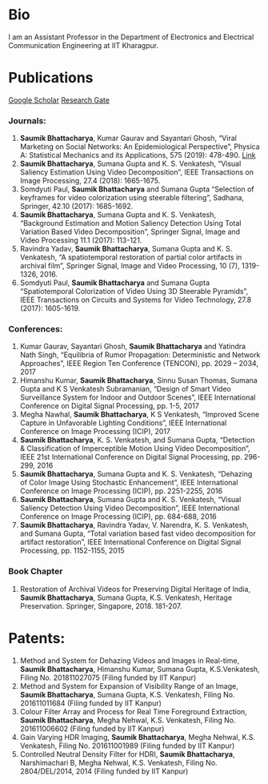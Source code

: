 # Bio
 I am an Assistant Professor in the Department of Electronics and Electrical Communication Engineering at IIT Kharagpur.

# Publications
[Google Scholar](https://scholar.google.co.in/citations?user=8pffuA4AAAAJ&hl=en) [Research Gate](https://www.researchgate.net/profile/Saumik_Bhattacharya)

### Journals:

1. **Saumik Bhattacharya**, Kumar Gaurav and Sayantari Ghosh, “Viral Marketing on Social Networks: An Epidemiological Perspective”, Physica A: Statistical Mechanics and its Applications, 575 (2019): 478-490. [Link](https://reader.elsevier.com/reader/sd/pii/S0378437119302274?token=B17A62DA5F1069F0D096ECBE949ED306BC025EA880AB204EEB5BB6D3E18ECBF6B8E838832D6ED7F3FC5941FFEEA3698C)
2. **Saumik Bhattacharya**, Sumana Gupta and K. S. Venkatesh, “Visual Saliency Estimation Using Video Decomposition”, IEEE Transactions on Image Processing, 27.4 (2018): 1665-1675.
3. Somdyuti Paul, **Saumik Bhattacharya** and Sumana Gupta “Selection of keyframes for video colorization using steerable filtering”, Sadhana, Springer, 42.10 (2017): 1685-1692.
4. **Saumik Bhattacharya**, Sumana Gupta and K. S. Venkatesh, “Background Estimation and Motion Saliency Detection Using Total Variation Based Video Decomposition”, Springer Signal, Image and Video Processing 11.1 (2017): 113-121.
5. Ravindra Yadav, **Saumik Bhattacharya**, Sumana Gupta and K. S. Venkatesh, “A spatiotemporal restoration of partial color artifacts in archival film”, Springer Signal, Image and Video Processing, 10 (7), 1319-1326, 2016.
6. Somdyuti Paul, **Saumik Bhattacharya** and Sumana Gupta “Spatiotemporal Colorization of Video Using 3D Steerable Pyramids”, IEEE Transactions on Circuits and Systems for Video Technology, 27.8 (2017): 1605-1619.

### Conferences:

1. Kumar Gaurav, Sayantari Ghosh, **Saumik Bhattacharya** and Yatindra Nath Singh, “Equilibria of Rumor Propagation: Deterministic and Network Approaches”, IEEE Region Ten Conference (TENCON), pp. 2029 – 2034, 2017
2. Himanshu Kumar, **Saumik Bhattacharya**, Sinnu Susan Thomas, Sumana Gupta and K S Venkatesh Subramanian, “Design of Smart Video Surveillance System for Indoor and Outdoor Scenes”, IEEE International Conference on Digital Signal Processing,
pp. 1-5, 2017
3. Megha Nawhal, **Saumik Bhattacharya**, K S Venkatesh, “Improved Scene Capture in Unfavorable Lighting Conditions”, IEEE International Conference on Image Processing (ICIP), 2017
4. **Saumik Bhattacharya**, K. S. Venkatesh, and Sumana Gupta, “Detection & Classification of Imperceptible Motion Using Video Decomposition”, IEEE 21st International Conference on Digital Signal Processing, pp. 296-299, 2016
5. **Saumik Bhattacharya**, Sumana Gupta and K. S. Venkatesh, “Dehazing of Color Image Using Stochastic Enhancement”, IEEE International Conference on Image Processing (ICIP), pp. 2251-2255, 2016
6. **Saumik Bhattacharya**, Sumana Gupta and K. S. Venkatesh, “Visual Saliency Detection Using Video Decomposition”, IEEE International Conference on Image Processing (ICIP), pp. 684-688, 2016
7. **Saumik Bhattacharya**, Ravindra Yadav, V. Narendra, K. S. Venkatesh, and Sumana Gupta, “Total variation based fast video decomposition for artifact restoration”, IEEE International Conference on Digital Signal Processing, pp. 1152-1155, 2015

### Book Chapter

1. Restoration of Archival Videos for Preserving Digital Heritage of India, **Saumik Bhattacharya**, Sumana Gupta, K.S. Venkatesh, Heritage Preservation. Springer, Singapore, 2018. 181-207.

# Patents:
1. Method and System for Dehazing Videos and Images in Real-time, **Saumik Bhattacharya**, Himanshu Kumar, Sumana Gupta, K.S.Venkatesh, Filing No. 201811027075 (Filing funded by IIT Kanpur)
2. Method and System for Expansion of Visibility Range of an Image, **Saumik Bhattacharya**, Sumana Gupta, K.S. Venkatesh, Filing No. 201611011684 (Filing funded by IIT Kanpur)
3. Colour Filter Array and Process for Real Time Foreground Extraction, **Saumik Bhattacharya**, Megha Nehwal, K.S. Venkatesh, Filing No. 201611006602 (Filing funded by IIT Kanpur)
4. Gain Varying HDR Imaging, **Saumik Bhattacharya**, Megha Nehwal, K.S. Venkatesh, Filing No. 201611001989 (Filing funded by IIT Kanpur)
5. Controlled Neutral Density Filter for HDRI, **Saumik Bhattacharya**, Narshimachari B, Megha Nehwal, K.S. Venkatesh, Filing No. 2804/DEL/2014, 2014 (Filing funded by IIT Kanpur)
